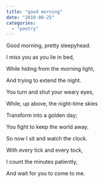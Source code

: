 ```yaml
---
title: "good morning"
date: "2010-08-25"
categories: 
  - "poetry"
---
```


Good morning, pretty sleepyhead.

I miss you as you lie in bed,

While hiding from the morning light,

And trying to extend the night.

You turn and shut your weary eyes,

While, up above, the night-time skies

Transform into a golden day;

You fight to keep the world away.

So now I sit and watch the clock.

With every tick and every tock,

I count the minutes patiently,

And wait for you to come to me.
